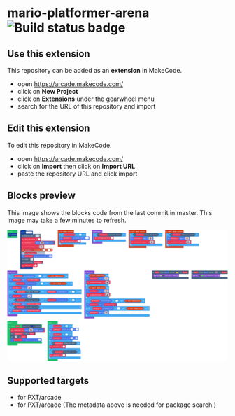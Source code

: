 # mario-platformer-arena ![Build status badge](https://github.com/amaruorion/mario-platformer-arena/workflows/MakeCode/badge.svg)



## Use this extension

This repository can be added as an **extension** in MakeCode.

* open https://arcade.makecode.com/
* click on **New Project**
* click on **Extensions** under the gearwheel menu
* search for the URL of this repository and import

## Edit this extension

To edit this repository in MakeCode.

* open https://arcade.makecode.com/
* click on **Import** then click on **Import URL**
* paste the repository URL and click import

## Blocks preview

This image shows the blocks code from the last commit in master.
This image may take a few minutes to refresh.

![A rendered view of the blocks](https://github.com/amaruorion/mario-platformer-arena/raw/master/.makecode/blocks.png)

## Supported targets

* for PXT/arcade
* for PXT/arcade
(The metadata above is needed for package search.)

